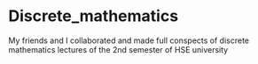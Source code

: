# Discrete_mathematics

My friends and I collaborated and made full conspects of discrete mathematics lectures of the 2nd semester of HSE university
